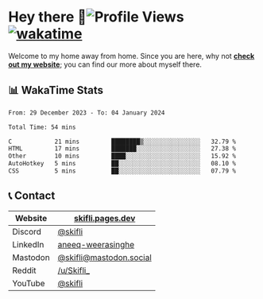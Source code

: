 # Hey there :wave:![Profile Views](https://komarev.com/ghpvc/?username=skifli) [![wakatime](https://wakatime.com/badge/user/b4317b02-0c6d-457b-82a4-a448b8a8d1df.svg)](https://wakatime.com/@b4317b02-0c6d-457b-82a4-a448b8a8d1df)

Welcome to my home away from home. Since you are here, why not [**check out my website**](https://skifli.pages.dev); you can find our more about myself there.

## 📊 WakaTime Stats

<!--START_SECTION:waka-->

```txt
From: 29 December 2023 - To: 04 January 2024

Total Time: 54 mins

C            21 mins         ████████▒░░░░░░░░░░░░░░░░   32.79 %
HTML         17 mins         ███████░░░░░░░░░░░░░░░░░░   27.38 %
Other        10 mins         ████░░░░░░░░░░░░░░░░░░░░░   15.92 %
AutoHotkey   5 mins          ██░░░░░░░░░░░░░░░░░░░░░░░   08.10 %
CSS          5 mins          ██░░░░░░░░░░░░░░░░░░░░░░░   07.79 %
```

<!--END_SECTION:waka-->

## 📞 Contact

| Website   | [skifli.pages.dev](https://skifli.pages.dev)                       |
| --------- | ------------------------------------------------------------------ |
| Discord   | [@skifli](https://discord.com/users/1072069875993956372)           |
| LinkedIn  | [aneeq-weerasinghe](https://www.linkedin.com/in/aneeq-weerasinghe) |
| Mastodon  | [@skifli@mastodon.social](https://mastodon.social/@skifli)         |
| Reddit    | [/u/Skifli_](https://www.reddit.com/user/skifli_)                  |
| YouTube   | [@skifli](https://www.youtube.com/channel/@skifli)                 |
